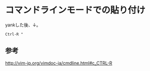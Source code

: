 ﻿# コマンドラインモードでの貼り付け

yankした後、↓。

```clike
Ctrl-R "
```

## 参考
http://vim-jp.org/vimdoc-ja/cmdline.html#c_CTRL-R

